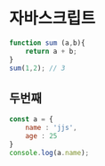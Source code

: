 # 자바스크립트 

```js
function sum (a,b){
    return a + b;
}
sum(1,2); // 3
```

## 두번째 
```js
const a = {
    name : 'jjs',
    age : 25
}
console.log(a.name);

```